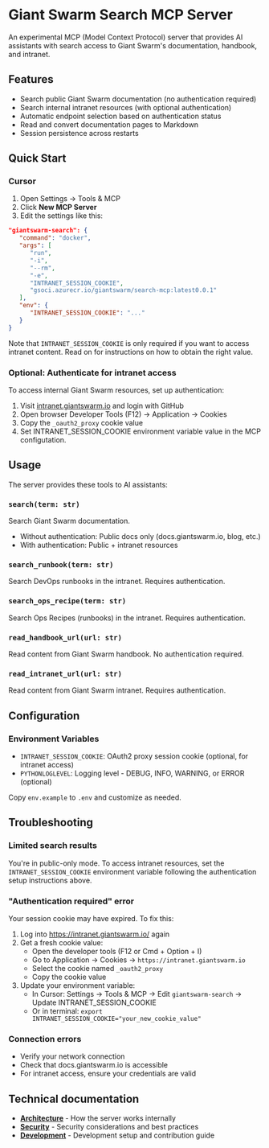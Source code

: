 # Giant Swarm Search MCP Server

An experimental MCP (Model Context Protocol) server that provides AI assistants with search access to Giant Swarm's documentation, handbook, and intranet.

## Features

- Search public Giant Swarm documentation (no authentication required)
- Search internal intranet resources (with optional authentication)
- Automatic endpoint selection based on authentication status
- Read and convert documentation pages to Markdown
- Session persistence across restarts

## Quick Start

### Cursor

1. Open Settings → Tools & MCP
2. Click **New MCP Server**
3. Edit the settings like this:

```json
"giantswarm-search": {
   "command": "docker",
   "args": [
      "run",
      "-i",
      "--rm",
      "-e",
      "INTRANET_SESSION_COOKIE",
      "gsoci.azurecr.io/giantswarm/search-mcp:latest0.0.1"
   ],
   "env": {
      "INTRANET_SESSION_COOKIE": "..."
   }
}
```

Note that `INTRANET_SESSION_COOKIE` is only required if you want to access intranet content. Read on for instructions on how to obtain the right value.

### Optional: Authenticate for intranet access

To access internal Giant Swarm resources, set up authentication:

1. Visit [intranet.giantswarm.io](https://intranet.giantswarm.io/) and login with GitHub
2. Open browser Developer Tools (F12) → Application → Cookies
3. Copy the `_oauth2_proxy` cookie value
4. Set INTRANET_SESSION_COOKIE environment variable value in the MCP configutation.

## Usage

The server provides these tools to AI assistants:

### `search(term: str)`

Search Giant Swarm documentation.

- Without authentication: Public docs only (docs.giantswarm.io, blog, etc.)
- With authentication: Public + intranet resources

### `search_runbook(term: str)`

Search DevOps runbooks in the intranet. Requires authentication.

### `search_ops_recipe(term: str)`

Search Ops Recipes (runbooks) in the intranet. Requires authentication.

### `read_handbook_url(url: str)`

Read content from Giant Swarm handbook. No authentication required.

### `read_intranet_url(url: str)`

Read content from Giant Swarm intranet. Requires authentication.

## Configuration

### Environment Variables

- `INTRANET_SESSION_COOKIE`: OAuth2 proxy session cookie (optional, for intranet access)
- `PYTHONLOGLEVEL`: Logging level - DEBUG, INFO, WARNING, or ERROR (optional)

Copy `env.example` to `.env` and customize as needed.

## Troubleshooting

### Limited search results

You're in public-only mode. To access intranet resources, set the `INTRANET_SESSION_COOKIE` environment variable following the authentication setup instructions above.

### "Authentication required" error

Your session cookie may have expired. To fix this:

1. Log into https://intranet.giantswarm.io/ again
2. Get a fresh cookie value:
   - Open the developer tools (F12 or Cmd + Option + I)
   - Go to Application → Cookies → `https://intranet.giantswarm.io`
   - Select the cookie named `_oauth2_proxy`
   - Copy the cookie value
3. Update your environment variable:
   - In Cursor: Settings → Tools & MCP → Edit `giantswarm-search` → Update INTRANET_SESSION_COOKIE
   - Or in terminal: `export INTRANET_SESSION_COOKIE="your_new_cookie_value"`

### Connection errors

- Verify your network connection
- Check that docs.giantswarm.io is accessible
- For intranet access, ensure your credentials are valid

## Technical documentation

- **[Architecture](docs/architecture.md)** - How the server works internally
- **[Security](docs/security.md)** - Security considerations and best practices  
- **[Development](docs/development.md)** - Development setup and contribution guide
